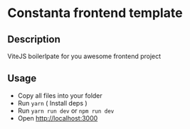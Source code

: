 # Constanta frontend template

## Description

ViteJS boilerlpate for you awesome frontend project

## Usage

- Copy all files into your folder
- Run `yarn` ( Install deps )
- Run `yarn run dev` or `npm run dev`
- Open [http://localhost:3000]()
